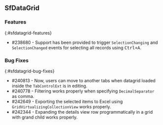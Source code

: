 ## SfDataGrid

### Features
{:#sfdatagrid-features}

* \#238680 - Support has been provided to trigger `SelectionChanging` and `SelectionChanged` events for selecting all records using <kbd>Ctrl+A</kbd>.

### Bug Fixes
{:#sfdatagrid-bug-fixes}

* \#240813 - Now, users can move to another tabs when datagrid loaded inside the `TabControlExt` is in editing.
* \#240778 - Filtering works properly when specifying `DecimalSeparator` as comma.
* \#242649 - Exporting the selected items to Excel using `GridVirtualizingCollectionView` works properly.
* \#242344 - Expanding the details view row programmatically in a grid with grand child works properly.